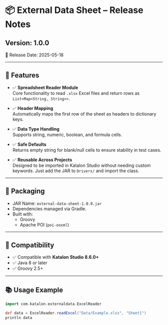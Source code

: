# 📦 External Data Sheet – Release Notes

## Version: 1.0.0  
📅 Release Date: 2025-05-18

---

## 🚀 Features

- ✅ **Spreadsheet Reader Module**  
  Core functionality to read `.xlsx` Excel files and return rows as `List<Map<String, String>>`.

- ✅ **Header Mapping**  
  Automatically maps the first row of the sheet as headers to dictionary keys.

- ✅ **Data Type Handling**  
  Supports string, numeric, boolean, and formula cells.

- ✅ **Safe Defaults**  
  Returns empty string for blank/null cells to ensure stability in test cases.

- ✅ **Reusable Across Projects**  
  Designed to be imported in Katalon Studio without needing custom keywords. Just add the JAR to `Drivers/` and import the class.

---

## 📂 Packaging

- JAR Name: `external-data-sheet-1.0.0.jar`
- Dependencies managed via Gradle.
- Built with:  
  - Groovy  
  - Apache POI (`poi-ooxml`)

---

## 🧪 Compatibility

- ✅ Compatible with **Katalon Studio 8.6.0+**
- ✅ Java 8 or later
- ✅ Groovy 2.5+

---

## 📚 Usage Example

```groovy
import com.katalon.externaldata.ExcelReader

def data = ExcelReader.readExcel("Data/Example.xlsx", "Sheet1")
println data
